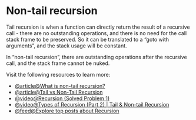 # Non-tail recursion

Tail recursion is when a function can directly return the result of a recursive call - there are no outstanding operations, and there is no need for the call stack frame to be preserved. So it can be translated to a “goto with arguments”, and the stack usage will be constant.

In “non-tail recursion”, there are outstanding operations after the recursive call, and the stack frame cannot be nuked.

Visit the following resources to learn more:

- [@article@What is non-tail recursion?](https://www.quora.com/What-is-non-tail-recursion)
- [@article@Tail vs Non-Tail Recursion](https://www.baeldung.com/cs/tail-vs-non-tail-recursion)
- [@video@Recursion (Solved Problem 1)](https://www.youtube.com/watch?v=IVLUGb_gDDE)
- [@video@Types of Recursion (Part 2) | Tail & Non-tail Recursion](https://www.youtube.com/watch?v=HIt_GPuD7wk)
- [@feed@Explore top posts about Recursion](https://app.daily.dev/tags/recursion?ref=roadmapsh)
